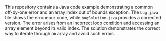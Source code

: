 This repository contains a Java code example demonstrating a common off-by-one error and an array index out of bounds exception. The `bug.java` file shows the erroneous code, while `bugSolution.java` provides a corrected version.  The error arises from an incorrect loop condition and accessing an array element beyond its valid index. The solution demonstrates the correct way to iterate through an array and avoid such errors.